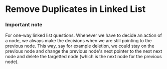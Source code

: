 # Remove Duplicates in Linked List

### Important note

For one-way linked list questions. Whenever we have to decide an action of a node, we always make the decisions when we are still pointing to the previous node. This way, say for example deletion, we could stay on the previous node and change the previous node's next pointer to the next next node and delete the targetted node (which is the next node for the previous node).

